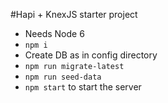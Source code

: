 #Hapi + KnexJS starter project

- Needs Node 6
- ```npm i```
- Create DB as in config directory
- ```npm run migrate-latest```
- ```npm run seed-data```
- ```npm start``` to start the server
